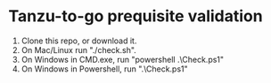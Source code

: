 # Tanzu-to-go prequisite validation

1. Clone this repo, or download it.
2. On Mac/Linux run "./check.sh".
3. On Windows in CMD.exe, run "powershell .\Check.ps1"
4. On Windows in Powershell, run ".\Check.ps1"